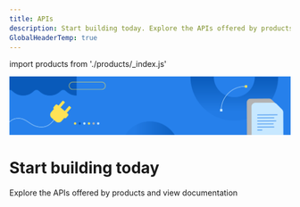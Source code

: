 ```yaml
---
title: APIs
description: Start building today. Explore the APIs offered by products and view documentation.
GlobalHeaderTemp: true  
---
```

import products from './products/_index.js'

<Hero slots="image, heading, text" variant="fullwidth" background="rgb(51, 51, 51)" />

![IO banner](images/F_Illu_DevEcoProductIndexPage_1440x300_2x.png)

# Start building today

Explore the APIs offered by products and view documentation

<ProductCardFilter products={products} />